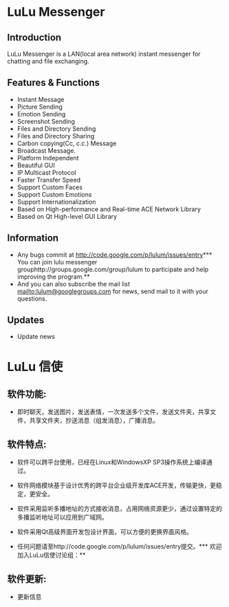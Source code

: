 # LuLu Messenger #

## Introduction ##
LuLu Messenger is a LAN(local area network) instant messenger for chatting and file exchanging.
## Features & Functions ##
  * Instant Message
  * Picture Sending
  * Emotion Sending
  * Screenshot Sending
  * Files and Directory Sending
  * Files and Directory Sharing
  * Carbon copying(Cc, c.c.) Message
  * Broadcast Message.
  * Platform Independent
  * Beautiful GUI
  * IP Multicast Protocol
  * Faster Transfer Speed
  * Support Custom Faces
  * Support Custom Emotions
  * Support Internationalization
  * Based on High-performance and Real-time ACE Network Library
  * Based on Qt High-level GUI Library

## Information ##
  * Any bugs commit at http://code.google.com/p/lulum/issues/entry*** You can join lulu messenger grouphttp://groups.google.com/group/lulum to participate and help improving the program.**
  * And you can also subscribe the mail list [mailto:lulum@googlegroups.com](mailto:lulum@googlegroups.com) for news, send mail to it with your questions.

## Updates ##
  * Update news



# LuLu 信使 #

## 软件功能: ##
  * 即时聊天，发送图片，发送表情，一次发送多个文件，发送文件夹，共享文件，共享文件夹，抄送消息（组发消息），广播消息。
## 软件特点: ##
  * 软件可以跨平台使用，已经在Linux和WindowsXP SP3操作系统上编译通过。
  * 软件网络模块基于设计优秀的跨平台企业级开发库ACE开发，传输更快，更稳定，更安全。
  * 软件采用监听多播地址的方式接收消息，占用网络资源更少，通过设置特定的多播监听地址可以应用到广域网。
  * 软件采用Qt高级界面开发包设计界面，可以方便的更换界面风格。

  * 任何问题请至http://code.google.com/p/lulum/issues/entry提交。*** 欢迎加入LuLu信使讨论组：**

## 软件更新: ##
  * 更新信息